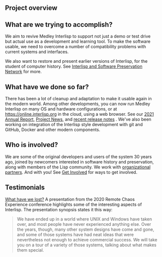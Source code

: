 
## Project overview


## What are we trying to accomplish?


We aim to revive Medley Interlisp to support not just a demo or test drive but actual use as a development and learning tool. To make the software usable, we need to overcome a number of compatibility problems with current systems and interfaces.

We also want to restore and present earlier versions of Interlisp, for the student of computer history. See [Interlisp and Software Preservation Network](https://www.softwarepreservationnetwork.org/Interlisp/) for more.

## What have we done so far?

There has been a lot of cleanup and adaptation to make it usable again in the modern world. Among other developments, you can now run Medley Interlisp on many OS and hardware configurations, or at https://online.interlisp.org in the cloud, using a web browser. See our [2021 Annual Report](news/2021medleyannualreport), [Project News](/news/), and [recent release notes](https://github.com/Interlisp/medley/releases) . We've also been working on integration of the Interlisp style development with git and GitHub, Docker and other modern components.

## Who is involved?

We are some of the original developers and users of the system 30 years ago, joined by newcomers interested in software history and preservation, along with members of the Lisp community. We work with [organizational partners](about/partners). And with you! See [Get Involved](about/getinvolved/) for ways to get involved.

## Testimonials

[What have we lost?](https://www.youtube.com/watch?v=7RNbIEJvjUA&t=841s)  A presentation from the 2020 Remote Chaos Experience conference highlights some of the interesting aspects of Interlisp.  The presentation synopsis states it this way:
> We have ended up in a world where UNIX and Windows have taken over, and most people have never experienced anything else. Over the years, though, many other system designs have come and gone, and some of those systems have had neat ideas that were nevertheless not enough to achieve commercial success. We will take you on a tour of a variety of those systems, talking about what makes them special.
